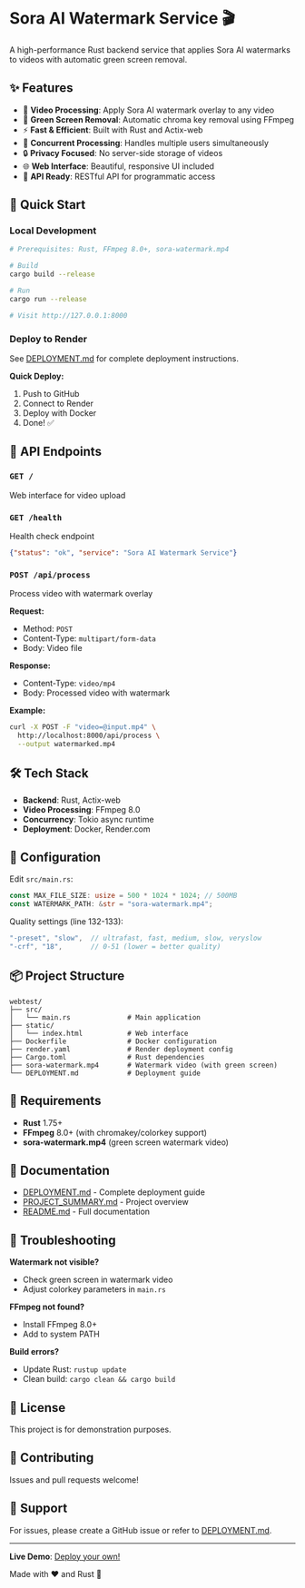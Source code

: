 # Sora AI Watermark Service 🎬

A high-performance Rust backend service that applies Sora AI watermarks to videos with automatic green screen removal.

## ✨ Features

- 🎥 **Video Processing**: Apply Sora AI watermark overlay to any video
- 🎨 **Green Screen Removal**: Automatic chroma key removal using FFmpeg
- ⚡ **Fast & Efficient**: Built with Rust and Actix-web
- 🔄 **Concurrent Processing**: Handles multiple users simultaneously
- 🔒 **Privacy Focused**: No server-side storage of videos
- 🌐 **Web Interface**: Beautiful, responsive UI included
- 📱 **API Ready**: RESTful API for programmatic access

## 🚀 Quick Start

### Local Development

```bash
# Prerequisites: Rust, FFmpeg 8.0+, sora-watermark.mp4

# Build
cargo build --release

# Run
cargo run --release

# Visit http://127.0.0.1:8000
```

### Deploy to Render

See [DEPLOYMENT.md](DEPLOYMENT.md) for complete deployment instructions.

**Quick Deploy:**
1. Push to GitHub
2. Connect to Render
3. Deploy with Docker
4. Done! ✅

## 📡 API Endpoints

### `GET /`
Web interface for video upload

### `GET /health`
Health check endpoint
```json
{"status": "ok", "service": "Sora AI Watermark Service"}
```

### `POST /api/process`
Process video with watermark overlay

**Request:**
- Method: `POST`
- Content-Type: `multipart/form-data`
- Body: Video file

**Response:**
- Content-Type: `video/mp4`
- Body: Processed video with watermark

**Example:**
```bash
curl -X POST -F "video=@input.mp4" \
  http://localhost:8000/api/process \
  --output watermarked.mp4
```

## 🛠️ Tech Stack

- **Backend**: Rust, Actix-web
- **Video Processing**: FFmpeg 8.0
- **Concurrency**: Tokio async runtime
- **Deployment**: Docker, Render.com

## 📝 Configuration

Edit `src/main.rs`:
```rust
const MAX_FILE_SIZE: usize = 500 * 1024 * 1024; // 500MB
const WATERMARK_PATH: &str = "sora-watermark.mp4";
```

Quality settings (line 132-133):
```rust
"-preset", "slow",  // ultrafast, fast, medium, slow, veryslow
"-crf", "18",       // 0-51 (lower = better quality)
```

## 📦 Project Structure

```
webtest/
├── src/
│   └── main.rs              # Main application
├── static/
│   └── index.html           # Web interface
├── Dockerfile               # Docker configuration
├── render.yaml              # Render deployment config
├── Cargo.toml               # Rust dependencies
├── sora-watermark.mp4       # Watermark video (with green screen)
└── DEPLOYMENT.md            # Deployment guide
```

## 🔧 Requirements

- **Rust** 1.75+
- **FFmpeg** 8.0+ (with chromakey/colorkey support)
- **sora-watermark.mp4** (green screen watermark video)

## 📖 Documentation

- [DEPLOYMENT.md](DEPLOYMENT.md) - Complete deployment guide
- [PROJECT_SUMMARY.md](PROJECT_SUMMARY.md) - Project overview
- [README.md](README.md) - Full documentation

## 🐛 Troubleshooting

**Watermark not visible?**
- Check green screen in watermark video
- Adjust colorkey parameters in `main.rs`

**FFmpeg not found?**
- Install FFmpeg 8.0+
- Add to system PATH

**Build errors?**
- Update Rust: `rustup update`
- Clean build: `cargo clean && cargo build`

## 📄 License

This project is for demonstration purposes.

## 🤝 Contributing

Issues and pull requests welcome!

## 📧 Support

For issues, please create a GitHub issue or refer to [DEPLOYMENT.md](DEPLOYMENT.md).

---

**Live Demo**: [Deploy your own!](DEPLOYMENT.md)

Made with ❤️ and Rust 🦀
